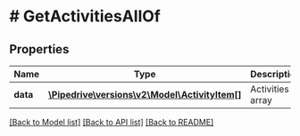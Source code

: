 # # GetActivitiesAllOf

## Properties

Name | Type | Description | Notes
------------ | ------------- | ------------- | -------------
**data** | [**\Pipedrive\versions\v2\Model\ActivityItem[]**](ActivityItem.md) | Activities array | [optional]

[[Back to Model list]](../../README.md#models) [[Back to API list]](../../README.md#endpoints) [[Back to README]](../../README.md)
